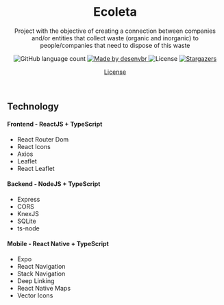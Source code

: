 <!-- @format -->

<h1 align="center">Ecoleta</h1>

<p align="center">Project with the objective of creating a connection between companies and/or entities that collect waste (organic and inorganic) to people/companies that need to dispose of this waste
</p>

<p align="center">
  <img alt="GitHub language count" src="https://img.shields.io/github/languages/count/desenvbr/ecoleta?color=%2304D361">

  <a href="https://github.com/desenvbr">
    <img alt="Made by desenvbr" src="https://img.shields.io/badge/made%20by-DesenvBR-%2304D361">
  </a>

  <img alt="License" src="https://img.shields.io/badge/license-MIT-%2304D361">

  <a href="https://github.com/desenvbr/ecoleta/stargazers">
    <img alt="Stargazers" src="https://img.shields.io/github/stars/desenvbr/ecoleta?style=social">
  </a>
</p>

<p align="center">
  <a href="https://github.com/desenvbr/ecoleta/blob/master/LICENSE" target="_blank">License</a>
</p>

<br />

## Technology

#### Frontend - ReactJS + TypeScript

- React Router Dom
- React Icons
- Axios
- Leaflet
- React Leaflet

#### Backend - NodeJS + TypeScript

- Express
- CORS
- KnexJS
- SQLite
- ts-node

#### Mobile - React Native + TypeScript

- Expo
- React Navigation
- Stack Navigation
- Deep Linking
- React Native Maps
- Vector Icons
